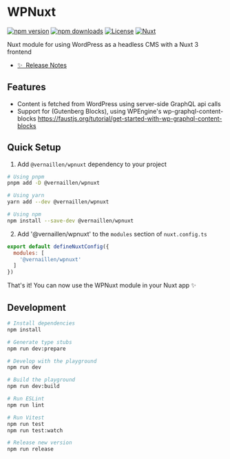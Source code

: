 # WPNuxt

[![npm version][npm-version-src]][npm-version-href]
[![npm downloads][npm-downloads-src]][npm-downloads-href]
[![License][license-src]][license-href]
[![Nuxt][nuxt-src]][nuxt-href]

Nuxt module for using WordPress as a headless CMS with a Nuxt 3 frontend

- [✨ &nbsp;Release Notes](/CHANGELOG.md)
<!-- - [🏀 Online playground](https://stackblitz.com/github/your-org/my-module?file=playground%2Fapp.vue) -->
<!-- - [📖 &nbsp;Documentation](https://example.com) -->

## Features

- Content is fetched from WordPress using server-side GraphQL api calls
- Support for (Gutenberg Blocks), using WPEngine's wp-graphql-content-blocks https://faustjs.org/tutorial/get-started-with-wp-graphql-content-blocks

## Quick Setup

1. Add `@vernaillen/wpnuxt` dependency to your project

```bash
# Using pnpm
pnpm add -D @vernaillen/wpnuxt

# Using yarn
yarn add --dev @vernaillen/wpnuxt

# Using npm
npm install --save-dev @vernaillen/wpnuxt
```

2. Add '@vernaillen/wpnuxt' to the `modules` section of `nuxt.config.ts`

```js
export default defineNuxtConfig({
  modules: [
    '@vernaillen/wpnuxt'
  ]
})
```

That's it! You can now use the WPNuxt module in your Nuxt app ✨

## Development

```bash
# Install dependencies
npm install

# Generate type stubs
npm run dev:prepare

# Develop with the playground
npm run dev

# Build the playground
npm run dev:build

# Run ESLint
npm run lint

# Run Vitest
npm run test
npm run test:watch

# Release new version
npm run release
```

<!-- Badges -->
[npm-version-src]: https://img.shields.io/npm/v/@vernaillen/wpnuxt/latest.svg?style=flat&colorA=18181B&colorB=28CF8D
[npm-version-href]: https://www.npmjs.com/package/@vernaillen/wpnuxt

[npm-downloads-src]: https://img.shields.io/npm/dm/@vernaillen/wpnuxt.svg?style=flat&colorA=18181B&colorB=28CF8D
[npm-downloads-href]: https://www.npmjs.com/package/@vernaillen/wpnuxt

[license-src]: https://img.shields.io/npm/l/@vernaillen/wpnuxt?style=flat&colorA=18181B&colorB=28CF8D
[license-href]: https://www.npmjs.com/package/@vernaillen/wpnuxt

[nuxt-src]: https://img.shields.io/badge/Nuxt-18181B?logo=nuxt.js
[nuxt-href]: https://nuxt.com
